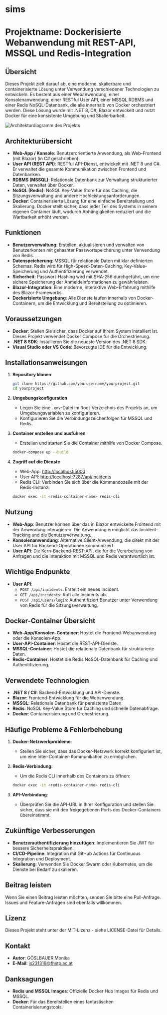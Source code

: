 # sims
# Projektname: Dockerisierte Webanwendung mit REST-API, MSSQL und Redis-Integration

## Übersicht
Dieses Projekt zielt darauf ab, eine moderne, skalierbare und containerisierte Lösung unter Verwendung verschiedener Technologien zu entwickeln. Es besteht aus einer Webanwendung, einer Konsolenanwendung, einer RESTful User API, einer MSSQL RDBMS und einer Redis NoSQL-Datenbank, die alle innerhalb von Docker orchestriert werden. Diese Lösung wurde mit .NET 8, C#, Blazor entwickelt und nutzt Docker für eine konsistente Umgebung und Skalierbarkeit.

![Architekturdiagramm des Projekts](path/to/architecture-diagram.png)

## Architekturübersicht

- **Web-App / Konsole**: Benutzerorientierte Anwendung, als Web-Frontend (mit Blazor) (in C# geschrieben).
- **User API (REST API)**: RESTful API-Dienst, entwickelt mit .NET 8 und C#. Er verwaltet die gesamte Kommunikation zwischen Frontend und Datenbanken.
- **RDBMS (MSSQL)**: Relationale Datenbank zur Verwaltung strukturierter Daten, verwaltet über Docker.
- **NoSQL (Redis)**: NoSQL Key-Value Store für das Caching, die Sitzungsverwaltung und andere Hochleistungsanforderungen.
- **Docker**: Containerisierte Lösung für eine einfache Bereitstellung und Skalierung. Docker stellt sicher, dass jeder Teil des Systems in seinem eigenen Container läuft, wodurch Abhängigkeiten reduziert und die Wartbarkeit erhöht werden.

## Funktionen

- **Benutzerverwaltung**: Erstellen, aktualisieren und verwalten von Benutzerkonten mit gehashter Passwortspeicherung unter Verwendung von Redis.
- **Datenspeicherung**: MSSQL für relationale Daten mit klar definierten Schemas. Redis wird für High-Speed-Daten-Caching, Key-Value-Speicherung und Authentifizierung verwendet.
- **Sicherheit**: Passwort-Hashing wird mit SHA-256 durchgeführt, um eine sichere Speicherung der Anmeldeinformationen zu gewährleisten.
- **Blazor-Integration**: Eine moderne, interaktive Web-Erfahrung mithilfe des Blazor-Frameworks.
- **Dockerisierte Umgebung**: Alle Dienste laufen innerhalb von Docker-Containern, um die Entwicklung und Bereitstellung zu optimieren.

## Voraussetzungen

- **Docker**: Stellen Sie sicher, dass Docker auf Ihrem System installiert ist. Dieses Projekt verwendet Docker Compose für die Orchestrierung.
- **.NET 8 SDK**: Installieren Sie die neueste Version des .NET 8 SDK.
- **Visual Studio oder VS Code**: Bevorzugte IDE für die Entwicklung.

## Installationsanweisungen

1. **Repository klonen**
   ```sh
   git clone https://github.com/yourusername/yourproject.git
   cd yourproject
   ```

2. **Umgebungskonfiguration**
   - Legen Sie eine `.env`-Datei im Root-Verzeichnis des Projekts an, um Umgebungsvariablen zu konfigurieren.
   - Konfigurieren Sie die Verbindungszeichenfolgen für MSSQL und Redis.

3. **Container erstellen und ausführen**
   - Erstellen und starten Sie die Container mithilfe von Docker Compose.
   ```sh
   docker-compose up --build
   ```

4. **Zugriff auf die Dienste**
   - Web-App: [http://localhost:5000](http://localhost:5000)
   - User API: [http://localhost:7287/api/incidents](http://localhost:7287/api/incidents)
   - Redis CLI: Verbinden Sie sich über die Kommandozeile mit der Redis-Instanz:
   ```sh
   docker exec -it <redis-container-name> redis-cli
   ```

## Nutzung

- **Web-App**: Benutzer können über das in Blazor entwickelte Frontend mit der Anwendung interagieren. Die Anwendung ermöglicht das Incident-Tracking und die Benutzerverwaltung.
- **Konsolenanwendung**: Alternative Client-Anwendung, die direkt mit der User API für Backend-Operationen kommuniziert.
- **User API**: Die Kern-Backend-REST-API, die für die Verarbeitung von Anfragen und die Interaktion mit MSSQL und Redis verantwortlich ist.

## Wichtige Endpunkte

- **User API**:
  - `POST /api/incidents`: Erstellt ein neues Incident.
  - `GET /api/incidents`: Ruft alle Incidents ab.
  - `POST /api/users/login`: Authentifiziert Benutzer unter Verwendung von Redis für die Sitzungsverwaltung.

## Docker-Container Übersicht

- **Web-App/Konsolen-Container**: Hostet die Frontend-Webanwendung oder die Konsolen-App.
- **User-API-Container**: Hostet die REST-API-Dienste.
- **MSSQL-Container**: Hostet die relationale Datenbank für strukturierte Daten.
- **Redis-Container**: Hostet die Redis NoSQL-Datenbank für Caching und Authentifizierung.

## Verwendete Technologien

- **.NET 8 / C#**: Backend-Entwicklung und API-Dienste.
- **Blazor**: Frontend-Entwicklung für die Webanwendung.
- **MSSQL**: Relationale Datenbank für persistente Daten.
- **Redis**: NoSQL Key-Value Store für Caching und schnelle Datenabfrage.
- **Docker**: Containerisierung und Orchestrierung.

## Häufige Probleme & Fehlerbehebung

1. **Docker-Netzwerkprobleme**:
   - Stellen Sie sicher, dass das Docker-Netzwerk korrekt konfiguriert ist, um eine Inter-Container-Kommunikation zu ermöglichen.

2. **Redis-Verbindung**:
   - Um die Redis CLI innerhalb des Containers zu öffnen:
   ```sh
   docker exec -it <redis-container-name> redis-cli
   ```

3. **API-Verbindung**:
   - Überprüfen Sie die API-URL in Ihrer Konfiguration und stellen Sie sicher, dass sie mit den freigegebenen Ports des Docker-Containers übereinstimmt.

## Zukünftige Verbesserungen

- **Benutzerauthentifizierung hinzufügen**: Implementieren Sie JWT für bessere Sicherheitspraktiken.
- **CI/CD-Pipeline**: Integration mit GitHub Actions für Continuous Integration und Deployment.
- **Skalierung**: Verwenden Sie Docker Swarm oder Kubernetes, um die Dienste bei Bedarf zu skalieren.

## Beitrag leisten

Wenn Sie einen Beitrag leisten möchten, senden Sie bitte eine Pull-Anfrage. Issues und Feature-Anfragen sind ebenfalls willkommen.

## Lizenz

Dieses Projekt steht unter der MIT-Lizenz - siehe LICENSE-Datei für Details.

## Kontakt

- **Autor**: GÖSLBAUER Monika
- **E-Mail**: is231316@fhstp.ac.at

## Danksagungen

- **Redis und MSSQL Images**: Offizielle Docker Hub Images für Redis und MSSQL.
- **Docker**: Für das Bereitstellen eines fantastischen Containerisierungstools.

